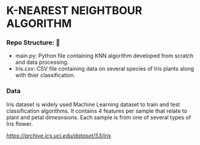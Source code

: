# K-NEAREST NEIGHTBOUR ALGORITHM

### Repo Structure: 📂
- main.py: Python file containing KNN algorithm developed from scratch and data processing.
- Iris.csv: CSV file containing data on several species of Iris plants along with thier classification.

### Data
Iris dataset is widely used Machine Learning dataset to train and test classification algorithms. It contains 4 features per sample that relate to plant and petal dimesnsions. Each sample is from one of several types of Iris flower.

_https://archive.ics.uci.edu/dataset/53/iris_
